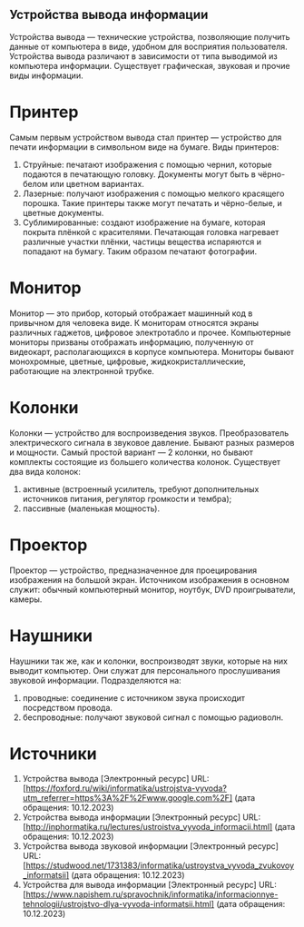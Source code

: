 ## Устройства вывода информации

Устройства вывода — технические устройства,
позволяющие получить данные от компьютера в виде,
удобном для восприятия пользователя.
Устройства вывода различают в зависимости от типа выводимой из компьютера информации. Существует графическая, звуковая и прочие виды информации.

# Принтер

Самым первым устройством вывода стал принтер — 
устройство для печати информации в символьном виде на бумаге. 
Виды принтеров: 
1. Струйные: печатают изображения с помощью чернил, 
которые подаются в печатающую головку. 
Документы могут быть в чёрно-белом или цветном вариантах.
2. Лазерные: получают изображения с помощью мелкого красящего порошка. 
Такие принтеры также могут печатать и чёрно-белые, и цветные документы.
3. Сублимированные: создают изображение на бумаге, 
которая покрыта плёнкой с красителями. 
Печатающая головка нагревает различные участки плёнки, 
частицы вещества испаряются и попадают на бумагу. 
Таким образом печатают фотографии. 

# Монитор
 
Монитор — это прибор, который отображает машинный код 
в привычном для человека виде. 
К мониторам относятся экраны различных гаджетов, 
цифровое электротабло и прочее.
Компьютерные мониторы призваны отображать информацию, полученную от видеокарт, 
располагающихся в корпусе компьютера. 
Мониторы бывают монохромные, цветные, 
цифровые, жидкокристаллические, работающие на электронной трубке.

# Колонки

Колонки — устройство для воспроизведения звуков. 
Преобразователь электрического сигнала в звуковое давление. 
Бывают разных размеров и мощности. 
Самый простой вариант — 2 колонки, 
но бывают комплекты состоящие из большего количества колонок.
Существует два вида колонок:
1. активные (встроенный усилитель, требуют дополнительных источников питания, 
регулятор громкости и тембра);
2. пассивные (маленькая мощность).
 
# Проектор

Проектор — устройство, предназначенное для проецирования изображения 
на большой экран.
Источником изображения в основном служит: 
обычный компьютерный монитор, ноутбук, DVD проигрыватели, камеры.
 
# Наушники

Наушники так же, как и колонки, воспроизводят звуки, 
которые на них выводит компьютер. 
Они служат для персонального прослушивания звуковой информации. 
Подразделяются на:
1. проводные: соединение с источником звука происходит посредством провода.
2. беспроводные: получают звуковой сигнал с помощью радиоволн.

# Источники

1. Устройства вывода [Электронный ресурс] URL: [https://foxford.ru/wiki/informatika/ustrojstva-vyvoda?utm_referrer=https%3A%2F%2Fwww.google.com%2F] (дата обращения: 10.12.2023)
2. Устройства вывода информации [Электронный ресурс] URL: [http://inphormatika.ru/lectures/ustroistva_vyvoda_informacii.html] 
(дата обращения: 10.12.2023)
3. Устройства вывода звуковой информации [Электронный ресурс] URL: [https://studwood.net/1731383/informatika/ustroystva_vyvoda_zvukovoy_informatsii]
(дата обращения: 10.12.2023)
4. Устройства для вывода информации [Электронный ресурс] URL: [https://www.napishem.ru/spravochnik/informatika/informacionnye-tehnologii/ustrojstvo-dlya-vyvoda-informatsii.html] (дата обращения: 10.12.2023)



